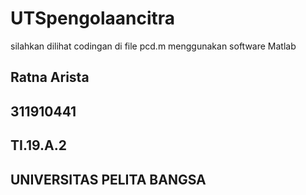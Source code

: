 # UTSpengolaancitra

silahkan dilihat codingan di file pcd.m menggunakan software Matlab

## Ratna Arista
## 311910441
## TI.19.A.2
## UNIVERSITAS PELITA BANGSA
